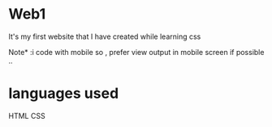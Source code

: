 # Web1
It's my first website that I have created while learning css

Note* :i code with mobile so , prefer view output in mobile screen if possible ..

# languages used 
HTML
CSS

